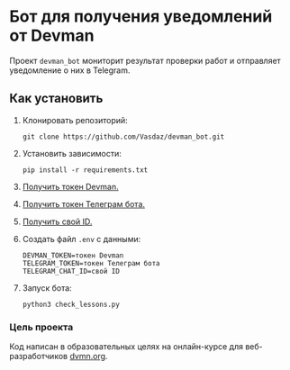 # Бот для получения уведомлений от Devman
 
Проект `devman_bot` мониторит результат проверки работ и отправляет уведомление 
о них в Telegram.


## Как установить

1. Клонировать репозиторий:
    ```shell
    git clone https://github.com/Vasdaz/devman_bot.git
    ```

2. Установить зависимости:
    ```shell
    pip install -r requirements.txt
    ```

3. [Получить токен Devman.](https://dvmn.org/api/docs/)

5. [Получить токен Телеграм бота.](https://telegram.me/BotFather)

6. [Получить свой ID.](https://t.me/userinfobot)

6. Создать файл `.env` с данными:
    ```dotenv
    DEVMAN_TOKEN=токен Devman
    TELEGRAM_TOKEN=токен Телеграм бота
    TELEGRAM_CHAT_ID=свой ID
    ```

7. Запуск бота:
    
    ```shell
    python3 check_lessons.py
    ```

### Цель проекта

Код написан в образовательных целях на онлайн-курсе для веб-разработчиков [dvmn.org](https://dvmn.org/).
